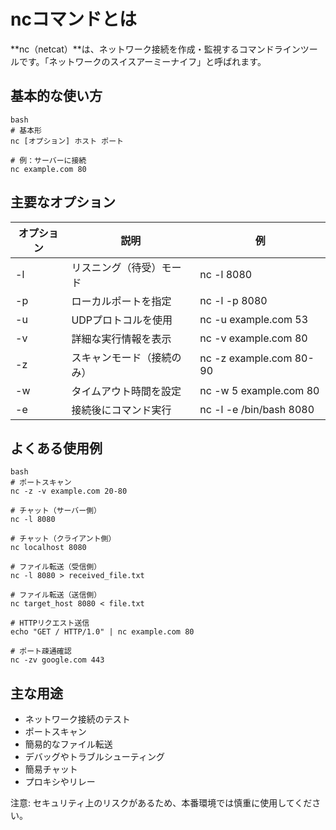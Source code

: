 # **ncコマンドとは**

\*\*nc（netcat）\*\*は、ネットワーク接続を作成・監視するコマンドラインツールです。「ネットワークのスイスアーミーナイフ」と呼ばれます。

## **基本的な使い方**

`bash`  
`# 基本形`  
`nc [オプション] ホスト ポート`

`# 例：サーバーに接続`  
`nc example.com 80`

## **主要なオプション**

| オプション | 説明 | 例 |
| ----- | ----- | ----- |
| \-l | リスニング（待受）モード | nc \-l 8080 |
| \-p | ローカルポートを指定 | nc \-l \-p 8080 |
| \-u | UDPプロトコルを使用 | nc \-u example.com 53 |
| \-v | 詳細な実行情報を表示 | nc \-v example.com 80 |
| \-z | スキャンモード（接続のみ） | nc \-z example.com 80-90 |
| \-w | タイムアウト時間を設定 | nc \-w 5 example.com 80 |
| \-e | 接続後にコマンド実行 | nc \-l \-e /bin/bash 8080 |

## **よくある使用例**

`bash`  
`# ポートスキャン`  
`nc -z -v example.com 20-80`

`# チャット（サーバー側）`  
`nc -l 8080`

`# チャット（クライアント側）`  
`nc localhost 8080`

`# ファイル転送（受信側）`  
`nc -l 8080 > received_file.txt`

`# ファイル転送（送信側）`  
`nc target_host 8080 < file.txt`

`# HTTPリクエスト送信`  
`echo "GET / HTTP/1.0" | nc example.com 80`

`# ポート疎通確認`  
`nc -zv google.com 443`

## **主な用途**

* ネットワーク接続のテスト  
* ポートスキャン  
* 簡易的なファイル転送  
* デバッグやトラブルシューティング  
* 簡易チャット  
* プロキシやリレー

注意: セキュリティ上のリスクがあるため、本番環境では慎重に使用してください。  
